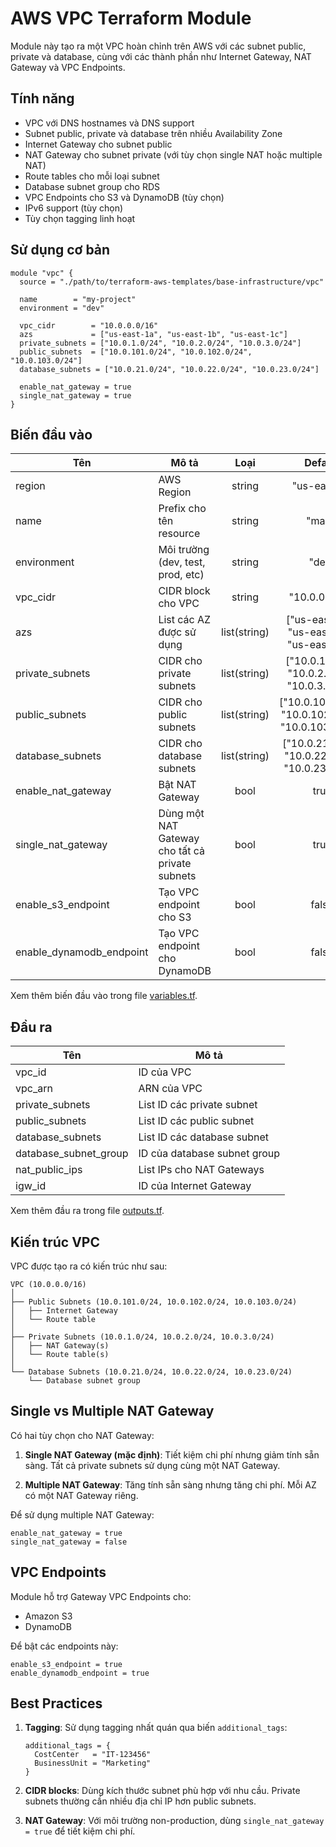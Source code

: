 # AWS VPC Terraform Module

Module này tạo ra một VPC hoàn chỉnh trên AWS với các subnet public, private và database, cùng với các thành phần như Internet Gateway, NAT Gateway và VPC Endpoints.

## Tính năng

- VPC với DNS hostnames và DNS support
- Subnet public, private và database trên nhiều Availability Zone
- Internet Gateway cho subnet public
- NAT Gateway cho subnet private (với tùy chọn single NAT hoặc multiple NAT)
- Route tables cho mỗi loại subnet
- Database subnet group cho RDS
- VPC Endpoints cho S3 và DynamoDB (tùy chọn)
- IPv6 support (tùy chọn)
- Tùy chọn tagging linh hoạt

## Sử dụng cơ bản

```hcl
module "vpc" {
  source = "./path/to/terraform-aws-templates/base-infrastructure/vpc"

  name        = "my-project"
  environment = "dev"

  vpc_cidr        = "10.0.0.0/16"
  azs             = ["us-east-1a", "us-east-1b", "us-east-1c"]
  private_subnets = ["10.0.1.0/24", "10.0.2.0/24", "10.0.3.0/24"]
  public_subnets  = ["10.0.101.0/24", "10.0.102.0/24", "10.0.103.0/24"]
  database_subnets = ["10.0.21.0/24", "10.0.22.0/24", "10.0.23.0/24"]

  enable_nat_gateway = true
  single_nat_gateway = true
}
```

## Biến đầu vào

| Tên                      | Mô tả                                           |     Loại     |                       Default                       |
| ------------------------ | ----------------------------------------------- | :----------: | :-------------------------------------------------: |
| region                   | AWS Region                                      |    string    |                     "us-east-1"                     |
| name                     | Prefix cho tên resource                         |    string    |                       "main"                        |
| environment              | Môi trường (dev, test, prod, etc)               |    string    |                        "dev"                        |
| vpc_cidr                 | CIDR block cho VPC                              |    string    |                    "10.0.0.0/16"                    |
| azs                      | List các AZ được sử dụng                        | list(string) |     ["us-east-1a", "us-east-1b", "us-east-1c"]      |
| private_subnets          | CIDR cho private subnets                        | list(string) |    ["10.0.1.0/24", "10.0.2.0/24", "10.0.3.0/24"]    |
| public_subnets           | CIDR cho public subnets                         | list(string) | ["10.0.101.0/24", "10.0.102.0/24", "10.0.103.0/24"] |
| database_subnets         | CIDR cho database subnets                       | list(string) |  ["10.0.21.0/24", "10.0.22.0/24", "10.0.23.0/24"]   |
| enable_nat_gateway       | Bật NAT Gateway                                 |     bool     |                        true                         |
| single_nat_gateway       | Dùng một NAT Gateway cho tất cả private subnets |     bool     |                        true                         |
| enable_s3_endpoint       | Tạo VPC endpoint cho S3                         |     bool     |                        false                        |
| enable_dynamodb_endpoint | Tạo VPC endpoint cho DynamoDB                   |     bool     |                        false                        |

Xem thêm biến đầu vào trong file [variables.tf](./variables.tf).

## Đầu ra

| Tên                   | Mô tả                        |
| --------------------- | ---------------------------- |
| vpc_id                | ID của VPC                   |
| vpc_arn               | ARN của VPC                  |
| private_subnets       | List ID các private subnet   |
| public_subnets        | List ID các public subnet    |
| database_subnets      | List ID các database subnet  |
| database_subnet_group | ID của database subnet group |
| nat_public_ips        | List IPs cho NAT Gateways    |
| igw_id                | ID của Internet Gateway      |

Xem thêm đầu ra trong file [outputs.tf](./outputs.tf).

## Kiến trúc VPC

VPC được tạo ra có kiến trúc như sau:

```
VPC (10.0.0.0/16)
│
├── Public Subnets (10.0.101.0/24, 10.0.102.0/24, 10.0.103.0/24)
│   ├── Internet Gateway
│   └── Route table
│
├── Private Subnets (10.0.1.0/24, 10.0.2.0/24, 10.0.3.0/24)
│   ├── NAT Gateway(s)
│   └── Route table(s)
│
└── Database Subnets (10.0.21.0/24, 10.0.22.0/24, 10.0.23.0/24)
    └── Database subnet group
```

## Single vs Multiple NAT Gateway

Có hai tùy chọn cho NAT Gateway:

1. **Single NAT Gateway (mặc định)**: Tiết kiệm chi phí nhưng giảm tính sẵn sàng. Tất cả private subnets sử dụng cùng một NAT Gateway.

2. **Multiple NAT Gateway**: Tăng tính sẵn sàng nhưng tăng chi phí. Mỗi AZ có một NAT Gateway riêng.

Để sử dụng multiple NAT Gateway:

```hcl
enable_nat_gateway = true
single_nat_gateway = false
```

## VPC Endpoints

Module hỗ trợ Gateway VPC Endpoints cho:

- Amazon S3
- DynamoDB

Để bật các endpoints này:

```hcl
enable_s3_endpoint = true
enable_dynamodb_endpoint = true
```

## Best Practices

1. **Tagging**: Sử dụng tagging nhất quán qua biến `additional_tags`:

   ```hcl
   additional_tags = {
     CostCenter   = "IT-123456"
     BusinessUnit = "Marketing"
   }
   ```

2. **CIDR blocks**: Dùng kích thước subnet phù hợp với nhu cầu. Private subnets thường cần nhiều địa chỉ IP hơn public subnets.

3. **NAT Gateway**: Với môi trường non-production, dùng `single_nat_gateway = true` để tiết kiệm chi phí.
